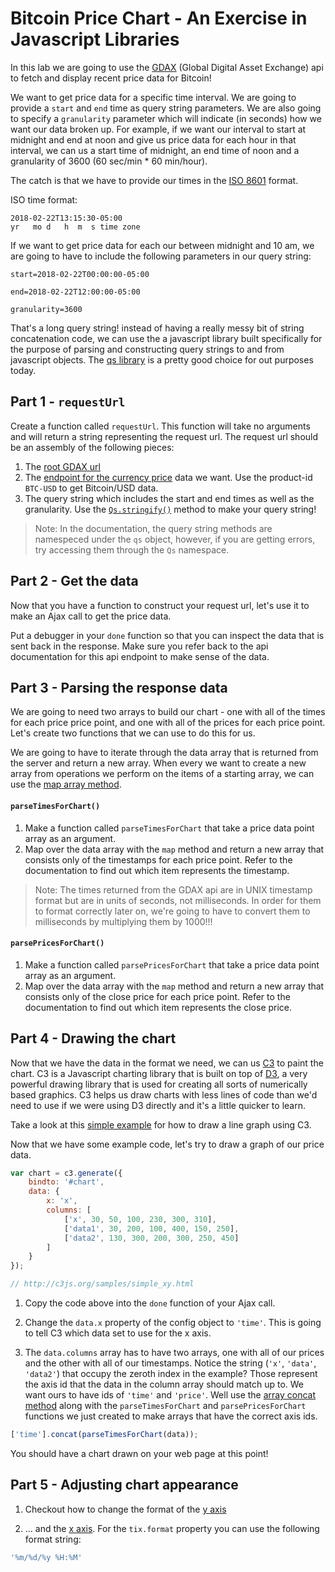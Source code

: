 # Bitcoin Price Chart - An Exercise in Javascript Libraries

In this lab we are going to use the [GDAX](https://www.gdax.com) (Global Digital Asset Exchange) api to fetch and display recent price data for Bitcoin!

We want to get price data for a specific time interval. We are going to provide a `start` and `end` time as query string parameters. We are also going to specify a `granularity` parameter which will indicate (in seconds) how we want our data broken up. For example, if we want our interval to start at midnight and end at noon and give us price data for each hour in that interval, we can us a start time of midnight, an end time of noon and a granularity of 3600 (60 sec/min * 60 min/hour).

The catch is that we have to provide our times in the [ISO 8601](https://en.wikipedia.org/wiki/ISO_8601) format.

ISO time format:
```
2018-02-22T13:15:30-05:00
yr   mo d   h  m  s time zone
```

If we want to get price data for each our between midnight and 10 am, we are going to have to include the following parameters in our query string:

```
start=2018-02-22T00:00:00-05:00

end=2018-02-22T12:00:00-05:00

granularity=3600
```

That's a long query string! instead of having a really messy bit of string concatenation code, we can use the a javascript library built specifically for the purpose of parsing and constructing query strings to and from javascript objects. The [qs library](https://github.com/ljharb/qs) is a pretty good choice for out purposes today.

## Part 1 - `requestUrl`

Create a function called `requestUrl`. This function will take no arguments and will return a string representing the request url. The request url should be an assembly of the following pieces:

1. The [root GDAX url](https://docs.gdax.com/#api)
1. The [endpoint for the currency price](https://docs.gdax.com/#get-historic-rates) data we want. Use the product-id `BTC-USD` to get Bitcoin/USD data.
1. The query string which includes the start and end times as well as the granularity. Use the [`Qs.stringify()`](https://github.com/ljharb/qs#stringifying) method to make your query string!

> Note: In the documentation, the query string methods are namespeced under the `qs` object, however, if you are getting errors, try accessing them through the `Qs` namespace.

## Part 2 - Get the data

Now that you have a function to construct your request url, let's use it to make an Ajax call to get the price data.

Put a debugger in your `done` function so that you can inspect the data that is sent back in the response. Make sure you refer back to the api documentation for this api endpoint to make sense of the data.

## Part 3 - Parsing the response data

We are going to need two arrays to build our chart - one with all of the times for each price price point, and one with all of the prices for each price point. Let's create two functions that we can use to do this for us.

We are going to have to iterate through the data array that is returned from the server and return a new array. When every we want to create a new array from operations we perform on the items of a starting array, we can use the [map array method](https://developer.mozilla.org/en-US/docs/Web/JavaScript/Reference/Global_Objects/Map).

#### `parseTimesForChart()`

1. Make a function called `parseTimesForChart` that take a price data point array as an argument.
1. Map over the data array with the `map` method and return a new array that consists only of the timestamps for each price point. Refer to the documentation to find out which item represents the timestamp.

> Note: The times returned from the GDAX api are in UNIX timestamp format but are in units of seconds, not milliseconds. In order for them to format correctly later on, we're going to have to convert them to milliseconds by multiplying them by 1000!!!

#### `parsePricesForChart()`

1. Make a function called `parsePricesForChart` that take a price data point array as an argument.
1. Map over the data array with the `map` method and return a new array that consists only of the close price for each price point. Refer to the documentation to find out which item represents the close price.

## Part 4 - Drawing the chart

Now that we have the data in the format we need, we can us [C3](http://c3js.org/) to paint the chart. C3 is a Javascript charting library that is built on top of [D3](https://d3js.org/), a very powerful drawing library that is used for creating all sorts of numerically based graphics. C3 helps us draw charts with less lines of code than we'd need to use if we were using D3 directly and it's a little quicker to learn.


Take a look at this [simple example](http://c3js.org/samples/simple_xy.html) for how to draw a line graph using C3.

Now that we have some example code, let's try to draw a graph of our price data.

```javascript
var chart = c3.generate({
    bindto: '#chart',
    data: {
        x: 'x',
        columns: [
            ['x', 30, 50, 100, 230, 300, 310],
            ['data1', 30, 200, 100, 400, 150, 250],
            ['data2', 130, 300, 200, 300, 250, 450]
        ]
    }
});

// http://c3js.org/samples/simple_xy.html
```

1. Copy the code above into the `done` function of your Ajax call.

1. Change the `data.x` property of the config object to `'time'`. This is going to tell C3 which data set to use for the x axis.

1. The `data.columns` array has to have two arrays, one with all of our prices and the other with all of our timestamps. Notice the string (`'x'`, `'data'`, `'data2'`) that occupy the zeroth index in the example? Those represent the axis id that the data in the column array should match up to. We want ours to have ids of `'time'` and `'price'`. Well use the [array concat method](https://developer.mozilla.org/en-US/docs/Web/JavaScript/Reference/Global_Objects/Array/concat) along with the `parseTimesForChart` and `parsePricesForChart` functions we just created to make arrays that have the correct axis ids.

```javascript
['time'].concat(parseTimesForChart(data));
```

You should have a chart drawn on your web page at this point!

## Part 5 - Adjusting chart appearance

1. Checkout how to change the format of the [y axis](http://c3js.org/samples/axes_y_tick_format.html)

1. ... and the [x axis](http://c3js.org/samples/axes_x_tick_format.html). For the `tix.format` property you can use the following format string:

```javascript
'%m/%d/%y %H:%M'
```
